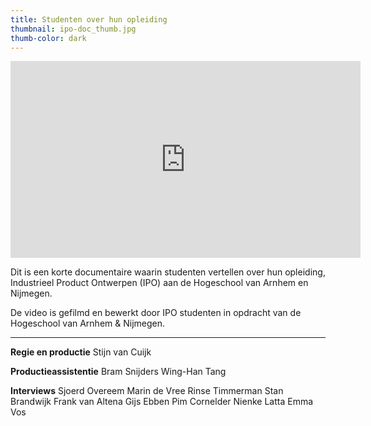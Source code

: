 ```yaml
---
title: Studenten over hun opleiding
thumbnail: ipo-doc_thumb.jpg
thumb-color: dark
---
```



<iframe width="560" height="315" src="https://www.youtube.com/embed/doSbHgOrX_c?rel=0&amp;showinfo=0" frameborder="0" allow="autoplay; encrypted-media" allowfullscreen></iframe>

Dit is een korte documentaire waarin studenten vertellen over hun opleiding, Industrieel Product Ontwerpen (IPO) aan de Hogeschool van Arnhem en Nijmegen.

De video is gefilmd en bewerkt door IPO studenten in opdracht van de Hogeschool van Arnhem & Nijmegen.

---

**Regie en productie**
Stijn van Cuijk

**Productieassistentie**
Bram Snijders
Wing-Han Tang

**Interviews**
Sjoerd Overeem
Marin de Vree
Rinse Timmerman
Stan Brandwijk
Frank van Altena
Gijs Ebben
Pim Cornelder
Nienke Latta
Emma Vos
